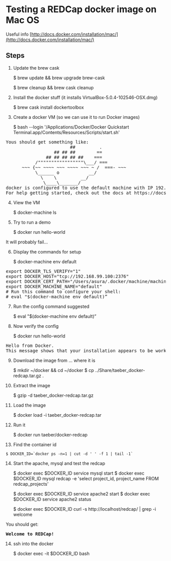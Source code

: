 
# Testing a REDCap docker image on Mac OS

Useful info [http://docs.docker.com/installation/mac/](http://docs.docker.com/installation/mac/)

## Steps

1) Update the brew cask


    $ brew update && brew upgrade brew-cask

    $ brew cleanup && brew cask cleanup


2) Install the docker stuff (it installs VirtualBox-5.0.4-102546-OSX.dmg)

    $ brew cask install dockertoolbox


3) Create a docker VM (so we can use it to run Docker images)


    $ bash --login '/Applications/Docker/Docker Quickstart Terminal.app/Contents/Resources/Scripts/start.sh'

<pre>
Yous should get something like:
                        ##         .
                  ## ## ##        ==
               ## ## ## ## ##    ===
           /"""""""""""""""""\___/ ===
      ~~~ {~~ ~~~~ ~~~ ~~~~ ~~~ ~ /  ===- ~~~
           \______ o           __/
             \    \         __/
              \____\_______/
docker is configured to use the default machine with IP 192.168.99.100
For help getting started, check out the docs at https://docs.docker.com
</pre>

4) View the VM

    $ docker-machine ls

5) Try to run a demo

    $ docker run hello-world

It will probably fail...

6) Display the commands for setup

    $ docker-machine env default

<pre>
export DOCKER_TLS_VERIFY="1"
export DOCKER_HOST="tcp://192.168.99.100:2376"
export DOCKER_CERT_PATH="/Users/asura/.docker/machine/machines/default"
export DOCKER_MACHINE_NAME="default"
# Run this command to configure your shell:
# eval "$(docker-machine env default)”
</pre>

7) Run the config command suggested

    $ eval "$(docker-machine env default)”


8) Now verify the config

    $ docker run hello-world

<pre>
Hello from Docker.
This message shows that your installation appears to be working correctly.
</pre>


9) Download the image from ... where it is


    $ mkdir ~/docker && cd ~/docker 
    $ cp ../Share/taeber_docker-redcap.tar.gz .


10) Extract the image

    $ gzip -d taeber_docker-redcap.tar.gz


11) Load the image

    $ docker load -i taeber_docker-redcap.tar


12) Run it

    $ docker run taeber/docker-redcap


13)  Find the container id

    $ DOCKER_ID=`docker ps -n=1 | cut -d ' ' -f 1 | tail -1`


14) Start the apache, mysql and test the redcap

    $ docker exec $DOCKER_ID service mysql start
    $ docker exec $DOCKER_ID mysql redcap -e 'select project_id, project_name FROM redcap_projects’

    $ docker exec $DOCKER_ID service apache2 start
    $ docker exec $DOCKER_ID service apache2 status

    $ docker exec $DOCKER_ID curl -s http://localhost/redcap/ | grep -i welcome


You should get:
<pre>
<b>Welcome to REDCap!</b>
</pre>

14) ssh into the docker

    $ docker exec -it $DOCKER_ID bash 

